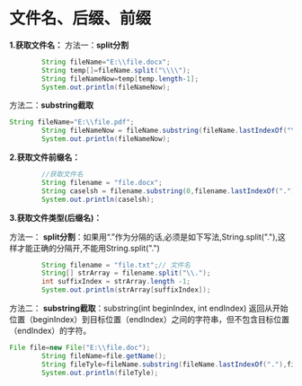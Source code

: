 # 文件名、后缀、前缀

**1.获取文件名：**
方法一：**split分割**

```java
		String fileName="E:\\file.docx";
		String temp[]=fileName.split("\\\\");
		String fileNameNow=temp[temp.length-1];
		System.out.println(fileNameNow);
```

方法二：**substring截取**

```java
String fileName="E:\\file.pdf";
		String fileNameNow = fileName.substring(fileName.lastIndexOf("\\")+1);
		System.out.println(fileNameNow);
```

**2.获取文件前缀名：**

```java
		//获取文件名 
		String filename = "file.docx";        
		String caselsh = filename.substring(0,filename.lastIndexOf("."));
		System.out.println(caselsh);
```

**3.获取文件类型(后缀名)：**

方法一：
**split分割**：如果用“.”作为分隔的话,必须是如下写法,String.split("\."),这样才能正确的分隔开,不能用String.split(".")

```java
		String filename = "file.txt";// 文件名
	    String[] strArray = filename.split("\\.");
        int suffixIndex = strArray.length -1;
        System.out.println(strArray[suffixIndex]);
```

方法二：
**substring截取**：substring(int beginIndex, int endIndex)
返回从开始位置（beginIndex）到目标位置（endIndex）之间的字符串，但不包含目标位置（endIndex）的字符。

```java
File file=new File("E:\\file.doc"); 
		String fileName=file.getName();    
		String fileTyle=fileName.substring(fileName.lastIndexOf("."),fileName.length()); 
		System.out.println(fileTyle);
```

